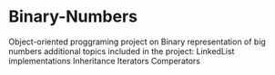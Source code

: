 # Binary-Numbers
Object-oriented proggraming project on Binary representation of big numbers
additional topics included in the project:
LinkedList implementations
Inheritance
Iterators
Comperators
